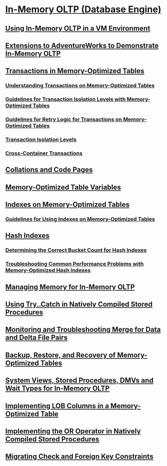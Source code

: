 # [In-Memory OLTP (Database Engine)](in-memory-oltp-db-engine.md)
## [Using In-Memory OLTP in a VM Environment](../using-in-memory-oltp-in-a-vm-environment.md)
## [Extensions to AdventureWorks to Demonstrate In-Memory OLTP](../extensions-to-adventureworks-to-demonstrate-in-memory-oltp.md)
## [Transactions in Memory-Optimized Tables](../transactions-in-memory-optimized-tables.md)
### [Understanding Transactions on Memory-Optimized Tables](../understanding-transactions-on-memory-optimized-tables.md)
### [Guidelines for Transaction Isolation Levels with Memory-Optimized Tables](../guidelines-for-transaction-isolation-levels-with-memory-optimized-tables.md)
### [Guidelines for Retry Logic for Transactions on Memory-Optimized Tables](../guidelines-for-retry-logic-for-transactions-on-memory-optimized-tables.md)
### [Transaction Isolation Levels](../transaction-isolation-levels.md)
### [Cross-Container Transactions](../cross-container-transactions.md)
## [Collations and Code Pages](../collations-and-code-pages.md)
## [Memory-Optimized Table Variables](../memory-optimized-table-variables.md)
## [Indexes on Memory-Optimized Tables](../indexes-on-memory-optimized-tables.md)
### [Guidelines for Using Indexes on Memory-Optimized Tables](../guidelines-for-using-indexes-on-memory-optimized-tables.md)
## [Hash Indexes](../hash-indexes.md)
### [Determining the Correct Bucket Count for Hash Indexes](../determining-the-correct-bucket-count-for-hash-indexes.md)
### [Troubleshooting Common Performance Problems with Memory-Optimized Hash Indexes](../troubleshooting-common-performance-problems-with-memory-optimized-hash-indexes.md)
## [Managing Memory for In-Memory OLTP](../managing-memory-for-in-memory-oltp.md)
## [Using Try..Catch in Natively Compiled Stored Procedures](../using-try-catch-in-natively-compiled-stored-procedures.md)
## [Monitoring and Troubleshooting Merge for Data and Delta File Pairs](../monitoring-and-troubleshooting-merge-for-data-and-delta-file-pairs.md)
## [Backup, Restore, and Recovery of Memory-Optimized Tables](../backup-restore-and-recovery-of-memory-optimized-tables.md)
## [System Views, Stored Procedures, DMVs and Wait Types for In-Memory OLTP](../system-views-stored-procedures-dmvs-and-wait-types-for-in-memory-oltp.md)
## [Implementing LOB Columns in a Memory-Optimized Table](../implementing-lob-columns-in-a-memory-optimized-table.md)
## [Implementing the OR Operator in Natively Compiled Stored Procedures](../implementing-the-or-operator-in-natively-compiled-stored-procedures.md)
## [Migrating Check and Foreign Key Constraints](../migrating-check-and-foreign-key-constraints.md)
